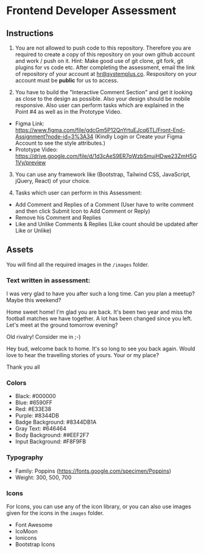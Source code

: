 # Frontend Developer Assessment

## Instructions

1. You are not allowed to push code to this repository. Therefore you are required to create a copy of this repository on your own github account and work / push on it. Hint: Make good use of git clone, git fork, git plugins for vs code etc. After completing the assessment, email the link of repository of your account at hr@systemplus.co. Respository on your account must be **public** for us to access.

2. You have to build the "Interactive Comment Section" and get it looking as close to the design as possible. Also your design should be mobile responsive. Also user can perform tasks which are explained in the Point #4 as well as in the Prototype Video.

- Figma Link: https://www.figma.com/file/gdcGm5P12QnYrtuEJcq6TL/Front-End-Assignment?node-id=3%3A34 (Kindly Login or Create your Figma Account to see the style attributes.)
- Prototype Video: https://drive.google.com/file/d/1d3cAeS9ER7qWzbSmujHDwe23ZmH5G1Vy/preview

3. You can use any framework like (Bootstrap, Tailwind CSS, JavaScript, jQuery, React) of your choice.

4. Tasks which user can perform in this Assessment:

- Add Comment and Replies of a Comment (User have to write comment and then click Submit Icon to Add Comment or Reply)
- Remove his Comment and Replies
- Like and Unlike Comments & Replies (Like count should be updated after Like or Unlike)

## Assets

You will find all the required images in the `/images` folder.

### Text written in assessment:

I was very glad to have you after such a long time. Can you plan a meetup? Maybe this weekend?

Home sweet home! I'm glad you are back. It's been two year and miss the football matches we have together. A lot has been changed since you left. Let's meet at the ground tomorrow evening? 

Old rivalry! Consider me in ;-)

Hey bud, welcome back to home. It's so long to see you back again. Would love to hear the travelling stories of yours. Your or my place?

Thank you all

### Colors

- Black: #000000
- Blue: #6590FF
- Red: #E33E38
- Purple: #8344DB
- Badge Background: #8344DB1A
- Gray Text: #646464
- Body Background: ##EEF2F7
- Input Background: #F8F9FB

### Typography

- Family: Poppins (https://fonts.google.com/specimen/Poppins)
- Weight: 300, 500, 700

### Icons

For Icons, you can use any of the icon library, or you can also use images given for the icons in the `images` folder.
- Font Awesome
- IcoMoon
- Ionicons
- Bootstrap Icons

